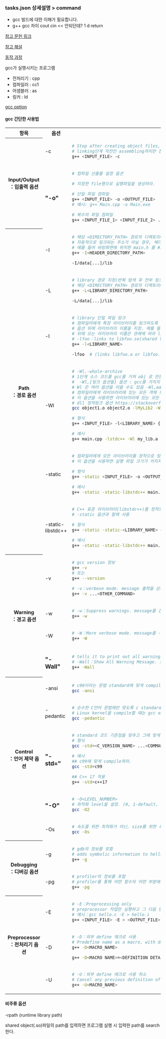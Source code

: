 ### tasks.json 상세설명 > command

- gcc 빌드에 대한 이해가 필요합니다.
- g++ gcc 차이 cout cin << 안되던데? 1 d return

[참고 문헌 링크](https://gcc.gnu.org/onlinedocs/gcc/Invoking-GCC.html)

[참고 해설](https://velog.io/@hseop/gcc-compiler-Library)

[동작 과정](https://seamless.tistory.com/2)

gcc가 실행시키는 프로그램

- 전처리기 : cpp
- 컴파일러 : cc1
- 어셈블러 : as
- 링커 : ld

[gcc option](https://blog.naver.com/seojongbeom/220907637623)

#### gcc 간단한 사용법

<table>
<tr>
  <th>
    <center>항목</center>
  </th>
  <th>
    <center>옵션</center>
  </th>
  <th>
    <center>상세설명</center>
  </th>
</tr>
<tr>
  <th rowspan=2>
    <!-- # Input/Output Options ======================= -->
    Input/Output<br />：입출력 옵션
  </th>
  <td>
    -c
  </td>
  <td>

```bash
# Stop after creating object files, don't link
# linking단계 직전인 assembling까지만 진행하여, 실행파일을 만들지 말고 object file까지만 만들어라
g++ <INPUT_FILE> -c
```

  </td>
</tr>
<tr>
  <td><h3><b>"-o"</b></h3></td>
  <td>

```bash
# 컴파일 산출물 설정 옵션

# 지정한 file명으로 실행파일을 생성하라.

# 단일 파일 컴파일
g++ <INPUT_FILE> -o <OUTPUT_FILE>
# 예시: g++ Main.cpp -o Main.exe

# 복수의 파일 컴파일
g++ <INPUT_FILE_1> <INPUT_FILE_2> ... <INPUT_FILE_n> -o <OUTPUT_FILE>
```

  </td>
</tr>
<tr>
  <th rowspan=6>
    <!-- # Path Options =============================== -->
    Path<br />：경로 옵션
  </th>
  <td>
    -I
  </td>
  <td>

```bash
# 해당 <DIRECTORY_PATH> 경로의 디렉토리에서 header file을 cumulative하게(반복해서) 찾습니다.
# 자동적으로 링크되는 주소가 아닐 경우, 헤더파일의 탐색 경로를 추가해줍니다.
# 예를 들어 바탕화면에 위치한 main.h 를 #include "main.h" 로 호출하고 싶다면 바탕화면 주소를 추가해줘야합니다.
g++ -I<HEADER_DIRECTORY_PATH>

-I/data[...]/lib
```

  </td>
</tr>
<tr>
  <td>-L</td>
  <td>

```bash
# library 경로 지정(반복 탐색 후 전부 링크)
# 해당 <DIRECTORY_PATH> 경로의 디렉토리에서 library를 cumulative(반복해서) 찾습니다.
g++ -L<LIBRARY_DIRECTORY_PATH>

-L/data[...]/lib
```

  </td>
</tr>
<tr>
  <td>-l</td>
  <td>

```bash
# library 단일 파일 링크
# 컴파일러에게 특정 라이브러리를 링크하도록 지시.
# 옵션 뒤에 라이브러리 이름을 지정. 예를 들어, -lstdc++은 C++ 표준 라이브러리를 링크.
# 뒤에 오는 라이브러리 이름은 관례에 따라 lib 접두사와 .a 확장자를 가진 정적 라이브러리 파일명
# -lfoo：links to libfoo.so(shared library) if it exists, or to libfoo.a(static library) as a second choice
g++ -l<LIBRARY_NAME>

-lfoo  # (links libfoo.a or libfoo.so)
```

  </td>
</tr>
<tr>
  <td>-Wl</td>
  <td>

```bash
# -Wl,-whole-archive
# 1단계 소스 코드를 gcc를 거쳐 obj 로 만든뒤, 2단계 obj를 LD(링커)를 거쳐 elf 만드는 "분리된" 링킹과정을 실행하지 않고 소스코드 -> gcc -> elf 로 한번에 컴파일할 경우, linking 옵션을 주기 위해서는 -Wl 옵션이 필요하다
#  -Wl,[링크 옵션들] 옵션 : gcc를 거치지 않고 바로 링크에게 옵션을 정해주고자 할 때 사용한다.(사용법은 -Wa와 동일한다.)
# Wl 은 여러 옵션을 이을 수도 있음 -Wl,aaa,bbb,ccc
# 컴파일러에게 라이브러리에 있는 모든 객체 파일을 링크하도록 지시
# 이 옵션을 사용하면 라이브러리에 있는 모든 함수가 사용될 수 있음
# dll 정적링크 옵션 https://stackoverflow.com/questions/15852677/static-and-dynamic-shared-linking-with-mingw
gcc object1.o object2.o -lMyLib2 -Wl,-Bstatic -lMyLib1 -Wl,-Bdynamic -o output

# 형식
g++ <INPUT_FILE> -l<LIBRARY_NAME> {-Wl | --whole-archive} <LIBRARY_NAME> -o <OUTPUT_FILE>

# 예시
g++ main.cpp -lstdc++ -Wl my_lib.a -o myprogram

```

  </td>
</tr>
<tr>
  <td>-static</td>
  <td>

```bash
# 컴파일러에게 모든 라이브러리를 정적으로 링크하도록 지시
# 이 옵션을 사용하면 실행 파일 크기가 커지지만, 운영 체제에 동일한 라이브러리가 설치되어 있지 않아도 프로그램이 실행될 수 있습니다.

# 형식
g++ -static <INPUT_FILE> -o <OUTPUT_FILE>

# 예시
g++ -static -static-libstdc++ main.cpp -o myprogram

```

  </td>
</tr>
<tr>
  <td>-static-libstdc++</td>
  <td>

```bash
# C++ 표준 라이브러리(libstdc++)를 정적으로 링크하도록 지시.
# -static 옵션과 함께 사용

# 형식
g++ -static -static-<LIBRARY_NAME> <INPUT_FILE> -o <OUTPUT_FILE>

# 예시
g++ -static -static-libstdc++ main.cpp -o myprogram

```

  </td>
</tr>
<tr>
  <th rowspan=4>
    <!-- # Warning Options ============================ -->
    Warning<br />：경고 옵션
  </th>
  <td>
    -v
  </td>
  <td>

```bash
# gcc version 정보
g++ -v
# 또는
g++ --version

# -v：verbose mode. message 출력을 상세히 출력합니다.
g++ -v ...<OTHER_COMMAND>
```

  </td>
</tr>
<tr>
  <td>
    -w
  </td>
  <td>

```bash
# -w：Suppress warnings. message를 간략하게 출력합니다.
g++ -w
```

  </td>
</tr>
<tr>
  <td>
    -W
  </td>
  <td>

```bash
# -W：More verbose mode. message를 -v보다도 더 많이 찍어줘라
g++ -W
```

  </td>
</tr>
<tr>
  <td><h3><b>"-Wall"</b></h3></td>
  <td>

```bash
# tells it to print out all warnings
# -Wall：Show All Warning Message. 모든 warning을 찍어줘라
g++ -Wall
```

  </td>
</tr>
<tr>
  <th rowspan=5>
    <!-- # Control Options ============================ -->
    Control<br />：언어 제약 옵션
  </th>
  <td>
    -ansi
  </td>
  <td>

```bash
# c90이라는 문법 standard에 맞게 compile 합니다
gcc -ansi
```

  </td>
</tr>
<tr>
  <td>
    -pedantic
  </td>
  <td>

```bash
# 순수한 C언어 문법에만 맞도록 c standard에 있는 문법들만 사용하고, extension을 사용하지 않는 옵션입니다.
# Linux kernel을 compile할 때는 gcc extension을 많이 사용하기 때문에 -pedantic 옵션을 사용하면 안된다.
gcc -pedantic
```

  </td>
</tr>
<tr>
  <td><h3><b>"-std="</b></h3></td>
  <td>

```bash
# standard 코드 기준점을 맞추고 그에 맞게 컴파일합니다.
# 형식
gcc -std=<C_VERSION_NAME> ...<COMMAND_LINE>

# 예시
## c99에 맞게 compile하라.
gcc -std=c99

## C++ 17 적용
g++ -std=c++17
```

  </td>
</tr>
<tr>
  <td><h3><b>"-O"</b></h3></td>
  <td>

```bash
# -O<LEVEL_NUMBER>
# 최적화 level을 설정. (0, 1-default, 2, 3가 있는데, 2 level을 주로 사용한다)
gcc -O2
```

  </td>
</tr>
<tr>
  <td>
    -Os
  </td>
  <td>

```bash
# 속도를 위한 최적화가 아닌, size를 위한 최적화를 해라
gcc -Os
```

  </td>
</tr>
<tr>
  <th rowspan=2>
    <!-- # Debugging Options ========================== -->
    Debugging<br />：디버깅 옵션
  </th>
  <td>
    -g
  </td>
  <td>

```bash
# gdb의 정보를 포함
# adds symbolic information to hello for debugging
g++ -g
```

  </td>
</tr>
<tr>
  <td>
    -pg
  </td>
  <td>

```bash
# profiler의 정보를 포함
# profiler를 통해 어떤 함수의 어떤 부분에서 시간을 많이 소요하는지 정보를 얻을 수 있습니다.
g++ -pg
```

  </td>
</tr>
<tr>
  <th rowspan=3>
    <!-- # Preprocessor Options ======================= -->
    Preprocessor<br />：전처리기 옵션
  </th>
  <td>
    -E
  </td>
  <td>

```bash
# -E：Preprocessing only
# preprocessor 작업만 실행하고 그 다음 단계인 compiling, assembling, linking 과정을 거치지 않고 정지합니다.
# 예시：gcc hello.c -E > hello.i
g++ <INPUT_FILE> -E > <OUTPUT_FILE>
```

  </td>
</tr>
<tr>
  <td>
    -D
  </td>
  <td>

```bash
# -D：외부 define 매크로 사용
# Predefine name as a macro, with definition 1.
g++ -D<MACRO_NAME>

g++ -D<MACRO_NAME>=<DEFINITION_DETAIL
```

  </td>
</tr>
<tr>
  <td>
    -U
  </td>
  <td>

```bash
# -U：외부 define 매크로 사용 취소
# Cancel any previous definition of name, either built in or provided with a -D option.
g++ -U<MACRO_NAME>
```

  </td>
</tr>
</table>

#### 비주류 옵션

-rpath (runtime library path)

shared object(.so)파일의 path를 입력하면 프로그램 실행 시 입력한 path를 search한다.
